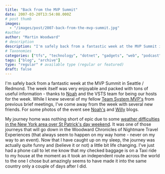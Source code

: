 ```yaml
---
title: "Back from the MVP Summit"
date: 2007-03-20T13:54:08.000Z
# post thumb
images:
  - "/images/post/2007-back-from-the-mvp-summit.jpg"
#author
author: "Martin Woodward"
# description
description: "I'm safely back from a fantastic week at the MVP Summit in Seattle / Redmond."
# Taxonomies
categories: ["tfs", "technology", "dotnet", "gadgets", "web", "podcast", "personal"]
tags: ["blog", "archive"]
type: "regular" # available type (regular or featured)
draft: false
---
```

I'm safely back from a fantastic week at the MVP Summit in Seattle / Redmond.  The week itself was very enjoyable and packed with tons of useful information - thanks to [Noah](http://blogs.msdn.com/noahc/) and the VSTS team for being our hosts for the week.  While I knew several of my fellow [Team System MVP's](https://mvp.support.microsoft.com/communities/mvp.aspx?product=1&competency=Visual+Developer+-+Team+System) from previous brief meetings, I've come away from the week with several new friends.  For some photos of the event see [Noah's](http://blogs.msdn.com/noahc/archive/2007/03/14/team-system-mvps-on-campus.aspx) and [Willy](http://dotnet.org.za/willy/) blogs. 

My journey home was nothing short of epic due to some [weather difficulties in the New York area over St Patrick's day weekend](http://www.cnn.com/2007/TRAVEL/03/17/stranded.flights.ap/index.html).  It was one of those journeys that will go down in the Woodward Chronicles of Nightmare Travel Experiences (that always seem to happen on my way home - never on my way to an event).  Now that I have caught up on my sleep, the journey was actually quite funny and (believe it or not) a little bit life changing.  I've just had a phone call to let me know that my checked baggage is on a Taxi ride to my house at the moment as it took an independent route across the world to the one I chose but amazingly seems to have made it into the same country only a couple of days after I did.